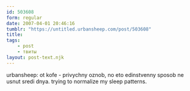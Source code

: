 ```yaml
---
id: 503608
form: regular
date: 2007-04-01 20:46:16
tumblr: "https://untitled.urbansheep.com/post/503608"
title:
tags:
    - post
    - твиты
layout: post-text.njk
---
```


<p>urbansheep: ot kofe - privychny oznob, no eto edinstvenny sposob ne usnut sredi dnya. trying to normalize my sleep patterns.</p>

